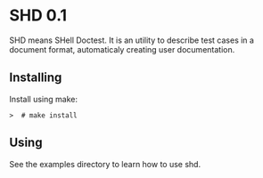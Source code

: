 # SHD 0.1

SHD means SHell Doctest. It is an utility to describe test cases in a document
format, automaticaly creating user documentation.

## Installing

Install using make:

	>  # make install

## Using

See the examples directory to learn how to use shd.

